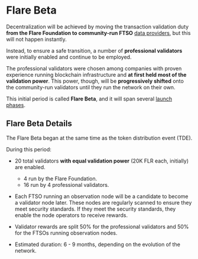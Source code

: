 # Flare Beta

Decentralization will be achieved by moving the transaction validation duty **from the Flare Foundation to community-run FTSO** [data providers](glossary.md#data_provider), but this will not happen instantly.

Instead, to ensure a safe transition, a number of **professional validators** were initially enabled and continue to be employed.

The professional validators were chosen among companies with proven experience running blockchain infrastructure and **at first held most of the validation power**.
This power, though, will be **progressively shifted** onto the community-run validators until they run the network on their own.

This initial period is called **Flare Beta**, and it will span several [launch phases](./archive/flare-launch-process.md).

## Flare Beta Details

The Flare Beta began at the same time as the token distribution event (TDE).

During this period:

* 20 total validators **with equal validation power** (20K FLR each, initially) are enabled.
    * 4 run by the Flare Foundation.
    * 16 run by 4 professional validators.

* Each FTSO running an observation node will be a candidate to become a validator node later. These nodes are regularly scanned to ensure they meet security standards. If they meet the security standards, they enable the node operators to receive rewards.

* Validator rewards are split 50% for the professional validators and 50% for the FTSOs running observation nodes.

* Estimated duration: 6 - 9 months, depending on the evolution of the network.
